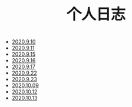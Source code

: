 <p style="text-align:center; font-size:40px; font-weight:700">
	个人日志
</p>  

* [2020.9.10](./20200910.md)
* [2020.9.11](./20200911.md)
* [2020.9.15](./20200915.md)
* [2020.9.16](./20200916.md)
* [2020.9.17](./20200917.md)
* [2020.9.22](./20200922.md)
* [2020.9.23](./20200923.md)
* [2020.10.09](./20201009.md)
* [2020.10.12](./20201012.md)
* [2020.10.13](./20201013.md)


